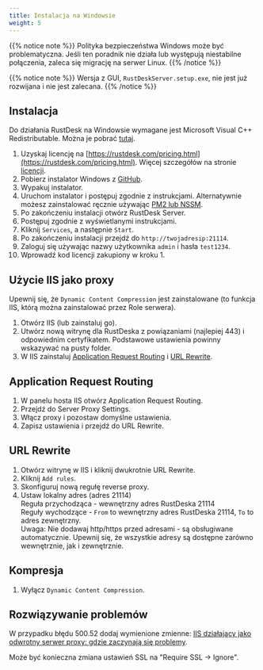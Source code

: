 ```yaml
---
title: Instalacja na Windowsie
weight: 5
---
```


{{% notice note %}}
Polityka bezpieczeństwa Windows może być problematyczna. Jeśli ten poradnik nie działa lub występują niestabilne połączenia, zaleca się migrację na serwer Linux.
{{% /notice %}}

{{% notice note %}}
Wersja z GUI, `RustDeskServer.setup.exe`, nie jest już rozwijana i nie jest zalecana.
{{% /notice %}}

## Instalacja

Do działania RustDesk na Windowsie wymagane jest Microsoft Visual C++ Redistributable. Można je pobrać [tutaj](https://learn.microsoft.com/en-us/cpp/windows/latest-supported-vc-redist).

1. Uzyskaj licencję na [https://rustdesk.com/pricing.html](https://rustdesk.com/pricing.html). Więcej szczegółów na stronie [licencji](https://rustdesk.com/docs/pl/self-host/rustdesk-server-pro/license/).
2. Pobierz instalator Windows z [GitHub](https://github.com/rustdesk/rustdesk-server-pro/releases/latest).
3. Wypakuj instalator.
4. Uruchom instalator i postępuj zgodnie z instrukcjami. Alternatywnie możesz zainstalować ręcznie używając [PM2 lub NSSM](https://rustdesk.com/docs/pl/self-host/rustdesk-server-oss/windows/).
5. Po zakończeniu instalacji otwórz RustDesk Server.
6. Postępuj zgodnie z wyświetlanymi instrukcjami.
7. Kliknij `Services`, a następnie `Start`.
8. Po zakończeniu instalacji przejdź do `http://twojadresip:21114`.
9. Zaloguj się używając nazwy użytkownika `admin` i hasła `test1234`.
10. Wprowadź kod licencji zakupiony w kroku 1.

## Użycie IIS jako proxy

Upewnij się, że `Dynamic Content Compression` jest zainstalowane (to funkcja IIS, którą można zainstalować przez Role serwera).

1. Otwórz IIS (lub zainstaluj go).
2. Utwórz nową witrynę dla RustDeska z powiązaniami (najlepiej 443) i odpowiednim certyfikatem. Podstawowe ustawienia powinny wskazywać na pusty folder.
3. W IIS zainstaluj [Application Request Routing](https://www.iis.net/downloads/microsoft/application-request-routing) i [URL Rewrite](https://learn.microsoft.com/en-us/iis/extensions/url-rewrite-module/using-the-url-rewrite-module).

## Application Request Routing

1. W panelu hosta IIS otwórz Application Request Routing.
2. Przejdź do Server Proxy Settings.
3. Włącz proxy i pozostaw domyślne ustawienia.
4. Zapisz ustawienia i przejdź do URL Rewrite.

## URL Rewrite

1. Otwórz witrynę w IIS i kliknij dwukrotnie URL Rewrite.
2. Kliknij `Add rules`.
3. Skonfiguruj nową regułę reverse proxy.
4. Ustaw lokalny adres (adres 21114) \
Reguła przychodząca - wewnętrzny adres RustDeska 21114 \
Reguły wychodzące - `From` to wewnętrzny adres RustDeska 21114, `To` to adres zewnętrzny. \
Uwaga: Nie dodawaj http/https przed adresami - są obsługiwane automatycznie. Upewnij się, że wszystkie adresy są dostępne zarówno wewnętrznie, jak i zewnętrznie.

## Kompresja

1. Wyłącz `Dynamic Content Compression`.

## Rozwiązywanie problemów

W przypadku błędu 500.52 dodaj wymienione zmienne: [IIS działający jako odwrotny serwer proxy: gdzie zaczynają się problemy](https://techcommunity.microsoft.com/t5/iis-support-blog/iis-acting-as-reverse-proxy-where-the-problems-start/ba-p/846259).

Może być konieczna zmiana ustawień SSL na "Require SSL → Ignore".
